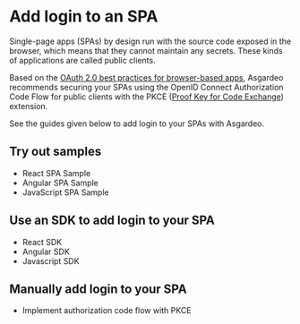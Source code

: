 # Add login to an SPA

Single-page apps (SPAs) by design run with the source code exposed in the browser, which means that they cannot maintain any secrets. These kinds of applications are called public clients.

Based on the [OAuth 2.0 best practices for browser-based apps](https://datatracker.ietf.org/doc/html/draft-ietf-oauth-browser-based-apps-08), Asgardeo recommends securing your SPAs using the OpenID Connect Authorization Code Flow for public clients with the PKCE ([Proof Key for Code Exchange](https://datatracker.ietf.org/doc/html/rfc7636)) extension.

See the guides given below to add login to your SPAs with Asgardeo.

## Try out samples

- <a :href="$withBase('/get-started/try-samples/qsg-spa-react')">React SPA Sample</a>
- <a :href="$withBase('/get-started/try-samples/qsg-spa-angular')">Angular SPA Sample</a>
- <a :href="$withBase('/get-started/try-samples/qsg-spa-javascript')">JavaScript SPA Sample</a>

## Use an SDK to add login to your SPA

- <a :href="$withBase('/get-started/try-your-own-app/react')">React SDK</a>
- <a :href="$withBase('/get-started/try-your-own-app/angular')">Angular SDK</a>
- <a :href="$withBase('/get-started/try-your-own-app/javascript')">Javascript SDK</a>

## Manually add login to your SPA

- <a :href="$withBase('/guides/authentication/oidc/implement-auth-code-with-pkce/')">Implement authorization code flow with PKCE</a>
